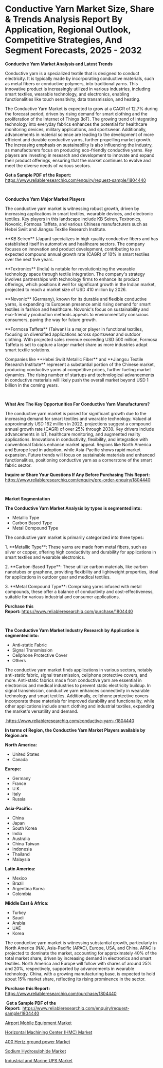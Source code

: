 <p><h1>Conductive Yarn Market Size, Share & Trends Analysis Report By Application, Regional Outlook, Competitive Strategies, And Segment Forecasts, 2025 - 2032</h1></p><p><strong>Conductive Yarn Market Analysis and Latest Trends</strong></p>
<p><p>Conductive yarn is a specialized textile that is designed to conduct electricity. It is typically made by incorporating conductive materials, such as metal fibers or conductive polymers, into traditional yarns. This innovative product is increasingly utilized in various industries, including smart textiles, wearable technology, and electronics, enabling functionalities like touch sensitivity, data transmission, and heating.</p><p>The Conductive Yarn Market is expected to grow at a CAGR of 12.7% during the forecast period, driven by rising demand for smart clothing and the proliferation of the Internet of Things (IoT). The growing trend of integrating technology into everyday fabrics enhances the potential for healthcare monitoring devices, military applications, and sportswear. Additionally, advancements in material science are leading to the development of more efficient and durable conductive yarns, further propelling market growth. The increasing emphasis on sustainability is also influencing the industry, as manufacturers focus on producing eco-friendly conductive yarns. Key players are investing in research and development to innovate and expand their product offerings, ensuring that the market continues to evolve and meet the diverse needs of various sectors.</p></p>
<p><strong>Get a Sample PDF of the Report:&nbsp;</strong> <a href="https://www.reliableresearchiq.com/enquiry/request-sample/1804440?utm_campaign=3370&utm_medium=2&utm_source=Github&utm_content=ia&utm_term=01042025&utm_id=conductive-yarn">https://www.reliableresearchiq.com/enquiry/request-sample/1804440</a></p>
<p>&nbsp;</p>
<p><strong>Conductive Yarn Major Market Players</strong></p>
<p><p>The conductive yarn market is witnessing robust growth, driven by increasing applications in smart textiles, wearable devices, and electronic textiles. Key players in this landscape include KB Seiren, Textronics, Novonic, Formosa Taffeta, and various Chinese manufacturers such as Hebei Swiit and Jiangsu Textile Research Institute.</p><p>**KB Seiren** (Japan) specializes in high-quality conductive fibers and has established itself in automotive and healthcare sectors. The company focuses on innovation and product development, contributing to an expected compound annual growth rate (CAGR) of 10% in smart textiles over the next five years.</p><p>**Textronics** (India) is notable for revolutionizing the wearable technology space through textile integration. The company's strategy involves partnerships with technology firms to enhance its product offerings, which positions it well for significant growth in the Indian market, projected to reach a market size of USD 410 million by 2026.</p><p>**Novonic** (Germany), known for its durable and flexible conductive yarns, is expanding its European presence amid rising demand for smart textiles in fashion and healthcare. Novonic's focus on sustainability and eco-friendly production methods appeals to environmentally conscious consumers, paving the way for future growth.</p><p>**Formosa Taffeta** (Taiwan) is a major player in functional textiles, focusing on diversified applications across sportswear and outdoor clothing. With projected sales revenue exceeding USD 500 million, Formosa Taffeta is set to capture a larger market share as more industries adopt smart textile solutions.</p><p>Companies like **Hebei Swiit Metallic Fiber** and **Jiangsu Textile Research Institute** represent a substantial portion of the Chinese market, producing conductive yarns at competitive prices, further fueling market dynamics. The rising number of startups and technological advancements in conductive materials will likely push the overall market beyond USD 1 billion in the coming years.</p></p>
<p>&nbsp;</p>
<p><strong>What Are The Key Opportunities For Conductive Yarn Manufacturers?</strong></p>
<p><p>The conductive yarn market is poised for significant growth due to the increasing demand for smart textiles and wearable technology. Valued at approximately USD 162 million in 2022, projections suggest a compound annual growth rate (CAGR) of over 25% through 2030. Key drivers include advancements in IoT, healthcare monitoring, and augmented reality applications. Innovations in conductivity, flexibility, and integration with conventional fabrics enhance market appeal. Regions like North America and Europe lead in adoption, while Asia-Pacific shows rapid market expansion. Future trends will focus on sustainable materials and enhanced functionalities, positioning conductive yarn as a cornerstone of the smart fabric sector.</p></p>
<p><strong>Inquire or Share Your Questions If Any Before Purchasing This Report:</strong> <a href="https://www.reliableresearchiq.com/enquiry/pre-order-enquiry/1804440?utm_campaign=3370&utm_medium=2&utm_source=Github&utm_content=ia&utm_term=01042025&utm_id=conductive-yarn">https://www.reliableresearchiq.com/enquiry/pre-order-enquiry/1804440</a></p>
<p>&nbsp;</p>
<p><strong>Market Segmentation</strong></p>
<p><strong>The Conductive Yarn Market Analysis by types is segmented into:</strong></p>
<p><ul><li>Metallic Type</li><li>Carbon Based Type</li><li>Metal Compound Type</li></ul></p>
<p><p>The conductive yarn market is primarily categorized into three types: </p><p>1. **Metallic Type**: These yarns are made from metal fibers, such as silver or copper, offering high conductivity and durability for applications in smart textiles and wearable electronics.</p><p>2. **Carbon-Based Type**: These utilize carbon materials, like carbon nanotubes or graphene, providing flexibility and lightweight properties, ideal for applications in outdoor gear and medical textiles.</p><p>3. **Metal Compound Type**: Comprising yarns infused with metal compounds, these offer a balance of conductivity and cost-effectiveness, suitable for various industrial and consumer applications.</p></p>
<p><strong>Purchase this Report:&nbsp;</strong><a href="https://www.reliableresearchiq.com/purchase/1804440?utm_campaign=3370&utm_medium=2&utm_source=Github&utm_content=ia&utm_term=01042025&utm_id=conductive-yarn">https://www.reliableresearchiq.com/purchase/1804440</a></p>
<p>&nbsp;</p>
<p><strong>The Conductive Yarn Market Industry Research by Application is segmented into:</strong></p>
<p><ul><li>Anti-static Fabric</li><li>Signal Transmission</li><li>Cellphone Protective Cover</li><li>Others</li></ul></p>
<p><p>The conductive yarn market finds applications in various sectors, notably anti-static fabric, signal transmission, cellphone protective covers, and more. Anti-static fabrics made from conductive yarn are essential in electronics and medical industries to prevent static electricity buildup. In signal transmission, conductive yarn enhances connectivity in wearable technology and smart textiles. Additionally, cellphone protective covers incorporate these materials for improved durability and functionality, while other applications include smart clothing and industrial textiles, expanding the market's versatility and demand.</p></p>
<p><a href="https://www.reliableresearchiq.com/conductive-yarn-r1804440?utm_campaign=3370&utm_medium=2&utm_source=Github&utm_content=ia&utm_term=01042025&utm_id=conductive-yarn">&nbsp;https://www.reliableresearchiq.com/conductive-yarn-r1804440</a></p>
<p><strong>In terms of Region, the Conductive Yarn Market Players available by Region are:</strong></p>
<p>
    <p> <strong> North America: </strong>
        <ul>
            <li>United States</li>
            <li>Canada</li>
        </ul>
        </p> 
    <p> <strong> Europe: </strong>
        <ul>
            <li>Germany</li>
            <li>France</li>
            <li>U.K.</li>
            <li>Italy</li>
            <li>Russia</li>
        </ul>
        </p> 
    <p> <strong> Asia-Pacific: </strong>
        <ul>
            <li>China</li>
            <li>Japan</li>
            <li>South Korea</li>
            <li>India</li>
            <li>Australia</li>
            <li>China Taiwan</li>
            <li>Indonesia</li>
            <li>Thailand</li>
            <li>Malaysia</li>
        </ul>
        </p> 
    <p> <strong> Latin America: </strong>
        <ul>
            <li>Mexico</li>
            <li>Brazil</li>
            <li>Argentina Korea</li>
            <li>Colombia</li>
        </ul>
        </p> 
    <p> <strong> Middle East & Africa: </strong>
        <ul>
            <li>Turkey</li>
            <li>Saudi</li>
            <li>Arabia</li>
            <li>UAE</li>
            <li>Korea</li>
        </ul>
    </p>
    </p>
<p><p>The conductive yarn market is witnessing substantial growth, particularly in North America (NA), Asia-Pacific (APAC), Europe, USA, and China. APAC is projected to dominate the market, accounting for approximately 40% of the total market share, driven by increasing demand in electronics and smart textiles. North America and Europe will follow with shares of around 25% and 20%, respectively, supported by advancements in wearable technology. China, with a growing manufacturing base, is expected to hold about 15% market share, reflecting its rising prominence in the sector.</p></p>
<p><strong>Purchase this Report: </strong><a href="https://www.reliableresearchiq.com/purchase/1804440?utm_campaign=3370&utm_medium=2&utm_source=Github&utm_content=ia&utm_term=01042025&utm_id=conductive-yarn">https://www.reliableresearchiq.com/purchase/1804440</a></p>
<p>&nbsp;<strong>Get a Sample PDF of the Report:&nbsp;&nbsp;</strong><a href="https://www.reliableresearchiq.com/enquiry/request-sample/1804440?utm_campaign=3370&utm_medium=2&utm_source=Github&utm_content=ia&utm_term=01042025&utm_id=conductive-yarn">https://www.reliableresearchiq.com/enquiry/request-sample/1804440</a></p>
<p><strong></strong></p>
<p><p><a href="https://www.linkedin.com/pulse/future-airport-mobile-equipment-market-revenue-worth-kpice?utm_campaign=3370&utm_medium=2&utm_source=Github&utm_content=ia&utm_term=01042025&utm_id=conductive-yarn">Airport Mobile Equipment Market</a></p><p><a href="https://www.linkedin.com/pulse/horizontal-machining-center-hmc-market-growth-forecast-20252032-bvide?utm_campaign=3370&utm_medium=2&utm_source=Github&utm_content=ia&utm_term=01042025&utm_id=conductive-yarn">Horizontal Machining Center (HMC) Market</a></p><p><a href="https://www.linkedin.com/pulse/in-depth-400-hertz-ground-power-market-report-size-109-cagr-ymlae?utm_campaign=3370&utm_medium=2&utm_source=Github&utm_content=ia&utm_term=01042025&utm_id=conductive-yarn">400 Hertz ground power Market</a></p><p><a href="https://github.com/zoccohaniech/Market-Research-Report-List-1/blob/main/sodium-hydrosulphide-market.md?utm_campaign=3370&utm_medium=2&utm_source=Github&utm_content=ia&utm_term=01042025&utm_id=conductive-yarn">Sodium Hydrosulphide Market</a></p><p><a href="https://www.linkedin.com/pulse/industrial-marine-ups-market-size-growth-analysis-2025-2032-gfjje?utm_campaign=3370&utm_medium=2&utm_source=Github&utm_content=ia&utm_term=01042025&utm_id=conductive-yarn">Industrial and Marine UPS Market</a></p></p>